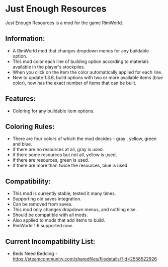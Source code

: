 # Just Enough Resources
Just Enough Resources is a mod for the game RimWorld.

## Information:
*	A RimWorld mod that changes dropdown menus for any buildable option.
*	This mod color each line of building option according to materials available in the player's stockpiles.
*	When you click on the item the color automatically applied for each line.
*	New to update 1.3.6, build options with two or more available items (blue color), now has the exact number of items that can be built.

## Features:
* Coloring for any buildable item options.

## Coloring Rules:
*	There are four colors of which the mod decides - gray , yellow, green and blue.
*	if there are no resources at all, gray is used.
*	if there some resources but not all, yellow is used.
*	if there are resources, green is used.
*	if there are more than twice the resources, blue is used.

## Compatibility:
* This mod is currently stable, tested it many times.
* Supporting old saves integration.
* Can be removed from saves.
*	This mod only changes dropdown menus, and nothing else.
*	Should be compatible with all mods.
*	Also applied to mods that add items to build.
*	RimWorld 1.6 supported now.

## Current Incompatibility List:
* Beds Need Bedding - https://steamcommunity.com/sharedfiles/filedetails/?id=2558522926

